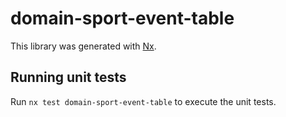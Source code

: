 # domain-sport-event-table

This library was generated with [Nx](https://nx.dev).

## Running unit tests

Run `nx test domain-sport-event-table` to execute the unit tests.

